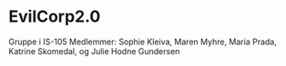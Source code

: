 # EvilCorp2.0

Gruppe i IS-105
Medlemmer:
Sophie Kleiva, 
 Maren Myhre,
 Maria Prada, 
 Katrine Skomedal, og
 Julie Hodne Gundersen 
